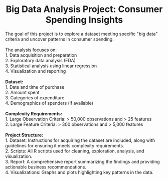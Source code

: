 <h1 align="center"><b>Big Data Analysis Project: Consumer Spending Insights</b></h1>
The goal of this project is to explore a dataset meeting specific "big data" criteria and uncover patterns in consumer spending.</br></br>
The analysis focuses on:</br>
  1. Data acquisition and preparation</br>
  2. Exploratory data analysis (EDA)</br>
  3. Statistical analysis using linear regression</br>
  4. Visualization and reporting</br></br>
<b>Dataset:</b></br>
1. Date and time of purchase</br>
2. Amount spent</br>
3. Categories of expenditure</br>
4. Demographics of spenders (if available)</br></br>
<b>Complexity Requirements:</b></br>
1. Large Observation Criteria: > 50,000 observations and > 25 features</br>
2. Large Feature Criteria: > 300 observations and > 5,000 features</br></br>
<b>Project Structure:</b></br>
1. Dataset: Instructions for acquiring the dataset are included, along with guidelines for ensuring it meets complexity requirements.</br>
2. Scripts: All R scripts used for cleaning, exploration, analysis, and visualization.</br>
3. Report: A comprehensive report summarizing the findings and providing actionable business recommendations.</br>
4. Visualizations: Graphs and plots highlighting key patterns in the data.</br>
